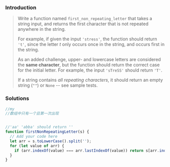 ### Introduction

> Write a function named `first_non_repeating_letter` that takes a string input, and returns the first character that is not repeated anywhere in the string.
>
> For example, if given the input `'stress'`, the function should return `'t'`, since the letter *t* only occurs once in the string, and occurs first in the string.
>
> As an added challenge, upper- and lowercase letters are considered the **same character**, but the function should return the correct case for the initial letter. For example, the input `'sTreSS'` should return `'T'`.
>
> If a string contains *all repeating characters*, it should return an empty string (`""`) or `None` -- see sample tests.



### Solutions

```javascript
//my
//数组中只有一个且第一次出现


//'aa' 'abba' should return ''
function firstNonRepeatingLetter(s) {
  // Add your code here
  let arr = s.toLowerCase().split('');
  for (let value of arr) {
    if (arr.indexOf(value) === arr.lastIndexOf(value)) return s[arr.indexOf(value)]
  }
}

```



